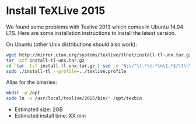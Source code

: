 # Install TeXLive 2015

We found some problems with Texlive 2013 which comes in Ubuntu 14.04 LTS. Here are some installation instructions to install the latest version.


On Ubuntu (other Unix distributions should also work):
```bash
wget http://mirror.ctan.org/systems/texlive/tlnet/install-tl-unx.tar.gz
tar -xzf install-tl-unx.tar.gz
cd `tar -tzf install-tl-unx.tar.gz | sed -e 'N;s/^\(.*\).*\n\1.*$/\1\n\1/;D'`
sudo ./install-tl --profile=../texlive.profile
```

Alias for the binaries:
```bash
mkdir -p /opt
sudo ln -s /usr/local/texlive/2015/bin/* /opt/texbin
```

* Estimated size: 2GB
* Estimated install time: XX min
